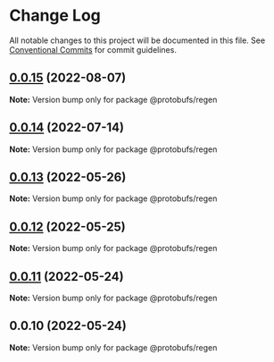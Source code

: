 # Change Log

All notable changes to this project will be documented in this file.
See [Conventional Commits](https://conventionalcommits.org) for commit guidelines.

## [0.0.15](https://github.com/cosmology-tech/proto-registry/compare/@protobufs/regen@0.0.14...@protobufs/regen@0.0.15) (2022-08-07)

**Note:** Version bump only for package @protobufs/regen





## [0.0.14](https://github.com/cosmology-tech/proto-registry/compare/@protobufs/regen@0.0.13...@protobufs/regen@0.0.14) (2022-07-14)

**Note:** Version bump only for package @protobufs/regen





## [0.0.13](https://github.com/cosmology-tech/proto-registry/compare/@protobufs/regen@0.0.12...@protobufs/regen@0.0.13) (2022-05-26)

**Note:** Version bump only for package @protobufs/regen





## [0.0.12](https://github.com/cosmology-tech/proto-registry/compare/@protobufs/regen@0.0.11...@protobufs/regen@0.0.12) (2022-05-25)

**Note:** Version bump only for package @protobufs/regen





## [0.0.11](https://github.com/cosmology-tech/proto-registry/compare/@protobufs/regen@0.0.10...@protobufs/regen@0.0.11) (2022-05-24)

**Note:** Version bump only for package @protobufs/regen





## 0.0.10 (2022-05-24)

**Note:** Version bump only for package @protobufs/regen
